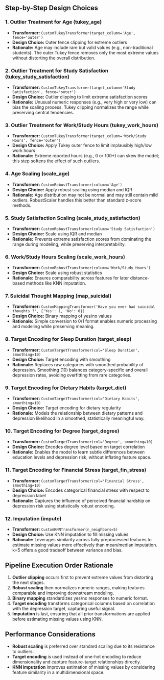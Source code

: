 
## Step-by-Step Design Choices

### 1. Outlier Treatment for Age (tukey_age)
- **Transformer:** `CustomTukeyTransformer(target_column='Age', fence='outer')`  
- **Design Choice:** Outer fence clipping for extreme outliers  
- **Rationale:** Age may include rare but valid values (e.g., non-traditional students). The outer Tukey fence removes only the most extreme values without distorting the overall distribution.

### 2. Outlier Treatment for Study Satisfaction (tukey_study_satisfaction)
- **Transformer:** `CustomTukeyTransformer(target_column='Study Satisfaction', fence='outer')`  
- **Design Choice:** Outlier clipping to limit extreme satisfaction scores  
- **Rationale:** Unusual numeric responses (e.g., very high or very low) can bias the scaling process. Tukey clipping normalizes the range while preserving central tendencies.

### 3. Outlier Treatment for Work/Study Hours (tukey_work_hours)
- **Transformer:** `CustomTukeyTransformer(target_column='Work/Study Hours', fence='outer')`  
- **Design Choice:** Apply Tukey outer fence to limit implausibly high/low work hours  
- **Rationale:** Extreme reported hours (e.g., 0 or 100+) can skew the model; this step softens the effect of such outliers.

### 4. Age Scaling (scale_age)
- **Transformer:** `CustomRobustTransformer(column='Age')`  
- **Design Choice:** Apply robust scaling using median and IQR  
- **Rationale:** Age distribution may not be normal and may still contain mild outliers. RobustScaler handles this better than standard z-score methods.

### 5. Study Satisfaction Scaling (scale_study_satisfaction)
- **Transformer:** `CustomRobustTransformer(column='Study Satisfaction')`  
- **Design Choice:** Scale using IQR and median  
- **Rationale:** Prevents extreme satisfaction scores from dominating the range during modeling, while preserving interpretability.

### 6. Work/Study Hours Scaling (scale_work_hours)
- **Transformer:** `CustomRobustTransformer(column='Work/Study Hours')`  
- **Design Choice:** Scale using robust statistics  
- **Rationale:** Ensures comparability across features for later distance-based methods like KNN imputation.

### 7. Suicidal Thought Mapping (map_suicidal)
- **Transformer:** `CustomMappingTransformer('Have you ever had suicidal thoughts ?', {'Yes': 1, 'No': 0})`  
- **Design Choice:** Binary mapping of yes/no values  
- **Rationale:** Simple conversion to 0/1 format enables numeric processing and modeling while preserving meaning.

### 8. Target Encoding for Sleep Duration (target_sleep)
- **Transformer:** `CustomTargetTransformer(col='Sleep Duration', smoothing=10)`  
- **Design Choice:** Target encoding with smoothing  
- **Rationale:** Replaces raw categories with smoothed probability of depression. Smoothing (10) balances category-specific and overall depression rates, avoiding overfitting from rare categories.

### 9. Target Encoding for Dietary Habits (target_diet)
- **Transformer:** `CustomTargetTransformer(col='Dietary Habits', smoothing=10)`  
- **Design Choice:** Target encoding for dietary regularity  
- **Rationale:** Models the relationship between dietary patterns and depression likelihood in a smoothed, statistically meaningful way.

### 10. Target Encoding for Degree (target_degree)
- **Transformer:** `CustomTargetTransformer(col='Degree', smoothing=10)`  
- **Design Choice:** Encodes degree level based on target correlation  
- **Rationale:** Enables the model to learn subtle differences between education levels and depression risk, without inflating feature space.

### 11. Target Encoding for Financial Stress (target_fin_stress)
- **Transformer:** `CustomTargetTransformer(col='Financial Stress', smoothing=10)`  
- **Design Choice:** Encodes categorical financial stress with respect to depression label  
- **Rationale:** Captures the influence of perceived financial hardship on depression risk using statistically robust encoding.

### 12. Imputation (impute)
- **Transformer:** `CustomKNNTransformer(n_neighbors=5)`  
- **Design Choice:** Use KNN imputation to fill missing values  
- **Rationale:** Leverages similarity across fully preprocessed features to estimate missing values more effectively than mean/median imputation.  
  k=5 offers a good tradeoff between variance and bias.

## Pipeline Execution Order Rationale
1. **Outlier clipping** occurs first to prevent extreme values from distorting the next stages.
2. **Robust scaling** then normalizes numeric ranges, making features comparable and improving downstream modeling.
3. **Binary mapping** standardizes yes/no responses to numeric format.
4. **Target encoding** transforms categorical columns based on correlation with the depression target, capturing useful signal.
5. **Imputation** is last, ensuring that all prior transformations are applied before estimating missing values using KNN.

## Performance Considerations
- **Robust scaling** is preferred over standard scaling due to its resistance to outliers.
- **Target encoding** is used instead of one-hot encoding to reduce dimensionality and capture feature-target relationships directly.
- **KNN imputation** improves estimation of missing values by considering feature similarity in a multidimensional space.

